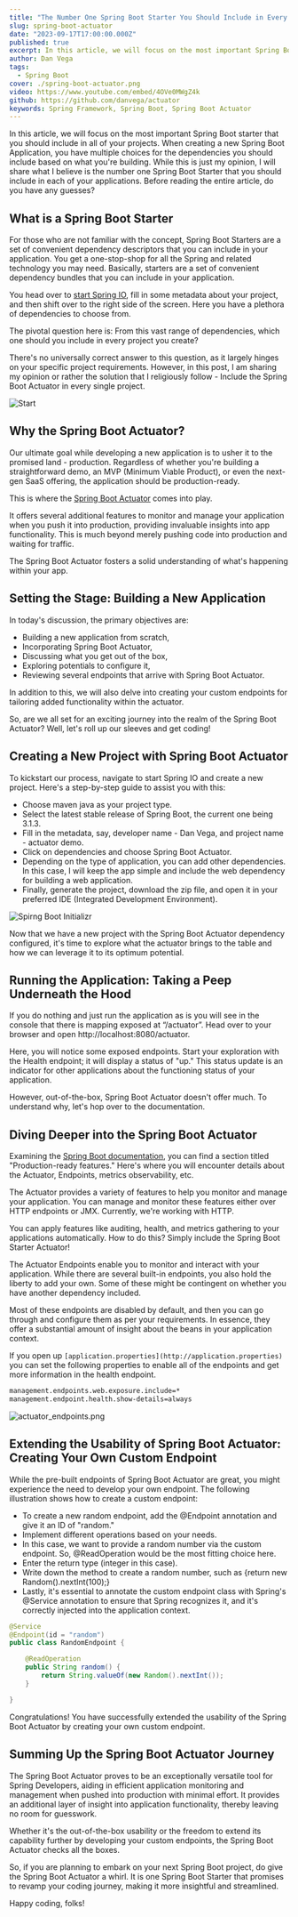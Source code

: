 ```yaml
---
title: "The Number One Spring Boot Starter You Should Include in Every Project"
slug: spring-boot-actuator
date: "2023-09-17T17:00:00.000Z"
published: true
excerpt: In this article, we will focus on the most important Spring Boot starter that you should include in all of your projects.
author: Dan Vega
tags:
  - Spring Boot
cover: ./spring-boot-actuator.png
video: https://www.youtube.com/embed/4OVe0MWgZ4k
github: https://github.com/danvega/actuator
keywords: Spring Framework, Spring Boot, Spring Boot Actuator
---
```


In this article, we will focus on the most important Spring Boot starter that you should include in all of your projects. When creating a new Spring Boot Application, you have multiple choices for the dependencies you should include based on what you're building. While this is just my opinion, I will share what I believe is the number one Spring Boot Starter that you should include in each of your applications. Before reading the entire article, do you have any guesses?

## What is a Spring Boot Starter

For those who are not familiar with the concept, Spring Boot Starters are a set of convenient dependency descriptors that you can include in your application. You get a one-stop-shop for all the Spring and related technology you may need. Basically, starters are a set of convenient dependency bundles that you can include in your application.

You head over to [start Spring IO](https://start.spring.io/), fill in some metadata about your project, and then shift over to the right side of the screen. Here you have a plethora of dependencies to choose from.

The pivotal question here is: From this vast range of dependencies, which one should you include in every project you create?

There's no universally correct answer to this question, as it largely hinges on your specific project requirements. However, in this post, I am sharing my opinion or rather the solution that I religiously follow - Include the Spring Boot Actuator in every single project.

![Start](./photo-1608496601160-f86d19a44f9f.jpeg)

## Why the Spring Boot Actuator?

Our ultimate goal while developing a new application is to usher it to the promised land - production. Regardless of whether you're building a straightforward demo, an MVP (Minimum Viable Product), or even the next-gen SaaS offering, the application should be production-ready.

This is where the [Spring Boot Actuator](https://docs.spring.io/spring-boot/docs/current/reference/html/actuator.html) comes into play.

It offers several additional features to monitor and manage your application when you push it into production, providing invaluable insights into app functionality. This is much beyond merely pushing code into production and waiting for traffic.

The Spring Boot Actuator fosters a solid understanding of what's happening within your app.

## Setting the Stage: Building a New Application

In today's discussion, the primary objectives are:

- Building a new application from scratch,
- Incorporating Spring Boot Actuator,
- Discussing what you get out of the box,
- Exploring potentials to configure it,
- Reviewing several endpoints that arrive with Spring Boot Actuator.

In addition to this, we will also delve into creating your custom endpoints for tailoring added functionality within the actuator.

So, are we all set for an exciting journey into the realm of the Spring Boot Actuator? Well, let's roll up our sleeves and get coding!

## Creating a New Project with Spring Boot Actuator

To kickstart our process, navigate to start Spring IO and create a new project. Here's a step-by-step guide to assist you with this:

- Choose maven java as your project type.
- Select the latest stable release of Spring Boot, the current one being 3.1.3.
- Fill in the metadata, say, developer name - Dan Vega, and project name - actuator demo.
- Click on dependencies and choose Spring Boot Actuator.
- Depending on the type of application, you can add other dependencies. In this case, I will keep the app simple and include the web dependency for building a web application.
- Finally, generate the project, download the zip file, and open it in your preferred IDE (Integrated Development Environment).

![Spirng Boot Initializr](./spring-init.png)

Now that we have a new project with the Spring Boot Actuator dependency configured, it's time to explore what the actuator brings to the table and how we can leverage it to its optimum potential.

## Running the Application: Taking a Peep Underneath the Hood

If you do nothing and just run the application as is you will see in the console that there is mapping exposed at “/actuator”. Head over to your browser and open http://localhost:8080/actuator.

Here, you will notice some exposed endpoints. Start your exploration with the Health endpoint; it will display a status of "up." This status update is an indicator for other applications about the functioning status of your application.

However, out-of-the-box, Spring Boot Actuator doesn't offer much. To understand why, let's hop over to the documentation.

## Diving Deeper into the Spring Boot Actuator

Examining the [Spring Boot documentation](https://docs.spring.io/spring-boot/docs/current/reference/htmlsingle/#production-ready), you can find a section titled "Production-ready features." Here's where you will encounter details about the Actuator, Endpoints, metrics observability, etc.

The Actuator provides a variety of features to help you monitor and manage your application. You can manage and monitor these features either over HTTP endpoints or JMX. Currently, we're working with HTTP.

You can apply features like auditing, health, and metrics gathering to your applications automatically. How to do this? Simply include the Spring Boot Starter Actuator!

The Actuator Endpoints enable you to monitor and interact with your application. While there are several built-in endpoints, you also hold the liberty to add your own. Some of these might be contingent on whether you have another dependency included.

Most of these endpoints are disabled by default, and then you can go through and configure them as per your requirements. In essence, they offer a substantial amount of insight about the beans in your application context.

If you open up `[application.properties](http://application.properties)` you can set the following properties to enable all of the endpoints and get more information in the health endpoint.

```bash
management.endpoints.web.exposure.include=*
management.endpoint.health.show-details=always
```

![actuator_endpoints.png](Spring%20Boot%20Actuator%20cf9af2dd0b7f47a9936ada32e0b7e766/actuator_endpoints.png)

## Extending the Usability of Spring Boot Actuator: Creating Your Own Custom Endpoint

While the pre-built endpoints of Spring Boot Actuator are great, you might experience the need to develop your own endpoint. The following illustration shows how to create a custom endpoint:

- To create a new random endpoint, add the @Endpoint annotation and give it an ID of "random."
- Implement different operations based on your needs.
- In this case, we want to provide a random number via the custom endpoint. So, @ReadOperation would be the most fitting choice here.
- Enter the return type (integer in this case).
- Write down the method to create a random number, such as {return new Random().nextInt(100);}
- Lastly, it's essential to annotate the custom endpoint class with Spring's @Service annotation to ensure that Spring recognizes it, and it's correctly injected into the application context.

```java
@Service
@Endpoint(id = "random")
public class RandomEndpoint {

    @ReadOperation
    public String random() {
        return String.valueOf(new Random().nextInt());
    }

}
```

Congratulations! You have successfully extended the usability of the Spring Boot Actuator by creating your own custom endpoint.

## Summing Up the Spring Boot Actuator Journey

The Spring Boot Actuator proves to be an exceptionally versatile tool for Spring Developers, aiding in efficient application monitoring and management when pushed into production with minimal effort. It provides an additional layer of insight into application functionality, thereby leaving no room for guesswork.

Whether it's the out-of-the-box usability or the freedom to extend its capability further by developing your custom endpoints, the Spring Boot Actuator checks all the boxes.

So, if you are planning to embark on your next Spring Boot project, do give the Spring Boot Actuator a whirl. It is one Spring Boot Starter that promises to revamp your coding journey, making it more insightful and streamlined.

Happy coding, folks!
